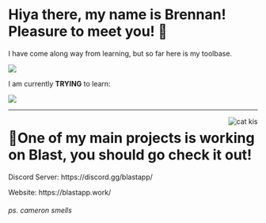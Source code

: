 <h1>Hiya there, my name is Brennan! Pleasure to meet you! 🤠</h1>
<p>I have come along way from learning, but so far here is my toolbase.</p>
<img src="https://skillicons.dev/icons?i=html,css,tailwind&perline=30"/>
<p> I am currently <b>TRYING</b> to learn:</p>
<img src="https://skillicons.dev/icons?i=typescript,javascript&perline=30"/>
<hr/>
<img align="right" src="https://64.media.tumblr.com/f3605f059fddff4d608152d00055b9d5/tumblr_oe2fe1mihd1vdlvpao1_400.gif" alt="cat kis"/>

<h1>🚀One of my main projects is working on Blast, you should go check it out!</h1>
<p>Discord Server: https://discord.gg/blastapp/</p>
<p>Website: https://blastapp.work/</p>
<h6>ps. cameron smells</h6>
